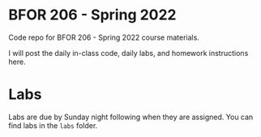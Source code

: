 # BFOR 206 - Spring 2022
Code repo for BFOR 206 - Spring 2022 course materials.

I will post the daily in-class code, daily labs, and homework
instructions here.

# Labs
Labs are due by Sunday night following when they are assigned. 
You can find labs in the `labs` folder.
